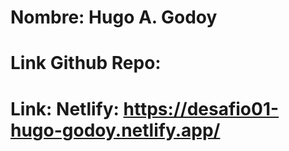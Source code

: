 # Nombre: Hugo A. Godoy
# Link Github Repo: 
# Link: Netlify: https://desafio01-hugo-godoy.netlify.app/
